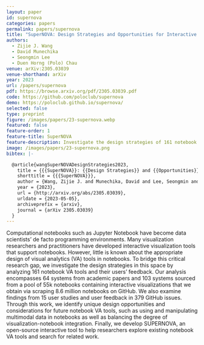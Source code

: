 ```yaml
---
layout: paper
id: supernova
categories: papers
permalink: papers/supernova
title: "SuperNOVA: Design Strategies and Opportunities for Interactive Visualization in Computational Notebooks"
authors: 
  - Zijie J. Wang
  - David Munechika
  - Seongmin Lee
  - Duen Horng (Polo) Chau
venue: arXiv:2305.03039
venue-shorthand: arXiv
year: 2023
url: /papers/supernova
pdf: https://browse.arxiv.org/pdf/2305.03039.pdf
code: https://github.com/poloclub/supernova
demo: https://poloclub.github.io/supernova/
selected: false
type: preprint
figure: /images/papers/23-supernova.webp
featured: false
feature-order: 1
feature-title: SuperNOVA
feature-description: Investigate the design strategies of 161 notebook VA tools and their users’ feedback
image: /images/papers/23-supernova.png
bibtex: |-

  @article{wangSuperNOVADesignStrategies2023,
    title = {{{SuperNOVA}}: {{Design Strategies}} and {{Opportunities}} for {{Interactive Visualization}} in {{Computational Notebooks}}},
    shorttitle = {{{SuperNOVA}}},
    author = {Wang, Zijie J. and Munechika, David and Lee, Seongmin and Chau, Duen Horng},
    year = {2023},
    url = {http://arxiv.org/abs/2305.03039},
    urldate = {2023-05-05},
    archiveprefix = {arxiv},
    journal = {arXiv 2305.03039}
  }
---
```


Computational notebooks such as Jupyter Notebook have become data scientists’ de facto programming environments. Many visualization researchers and practitioners have developed interactive visualization tools that support notebooks. However, little is known about the appropriate design of visual analytics (VA) tools in notebooks. To bridge this critical research gap, we investigate the design strategies in this space by analyzing 161 notebook VA tools and their users’ feedback. Our analysis encompasses 64 systems from academic papers and 103 systems sourced from a pool of 55k notebooks containing interactive visualizations that we obtain via scraping 8.6 million notebooks on GitHub. We also examine findings from 15 user studies and user feedback in 379 GitHub issues. Through this work, we identify unique design opportunities and considerations for future notebook VA tools, such as using and manipulating multimodal data in notebooks as well as balancing the degree of visualization-notebook integration. Finally, we develop SUPERNOVA, an open-source interactive tool to help researchers explore existing notebook VA tools and search for related work.